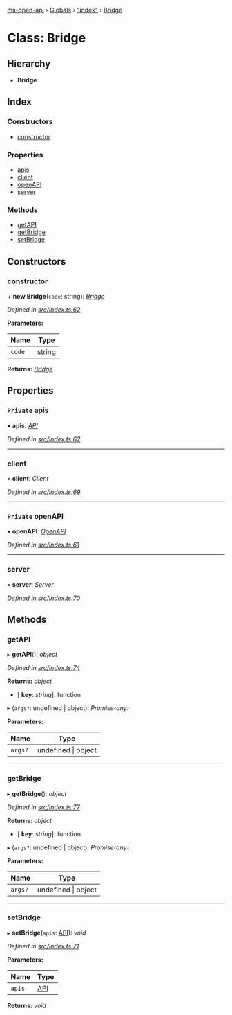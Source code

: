 [mii-open-api](../README.md) › [Globals](../globals.md) › ["index"](../modules/_index_.md) › [Bridge](_index_.bridge.md)

# Class: Bridge

## Hierarchy

* **Bridge**

## Index

### Constructors

* [constructor](_index_.bridge.md#constructor)

### Properties

* [apis](_index_.bridge.md#private-apis)
* [client](_index_.bridge.md#client)
* [openAPI](_index_.bridge.md#private-openapi)
* [server](_index_.bridge.md#server)

### Methods

* [getAPI](_index_.bridge.md#getapi)
* [getBridge](_index_.bridge.md#getbridge)
* [setBridge](_index_.bridge.md#setbridge)

## Constructors

###  constructor

\+ **new Bridge**(`code`: string): *[Bridge](_index_.bridge.md)*

*Defined in [src/index.ts:62](https://github.com/jincdream/mii-open-api/blob/08f4c5f/src/index.ts#L62)*

**Parameters:**

Name | Type |
------ | ------ |
`code` | string |

**Returns:** *[Bridge](_index_.bridge.md)*

## Properties

### `Private` apis

• **apis**: *[API](../modules/_index_.md#api)*

*Defined in [src/index.ts:62](https://github.com/jincdream/mii-open-api/blob/08f4c5f/src/index.ts#L62)*

___

###  client

• **client**: *Client*

*Defined in [src/index.ts:69](https://github.com/jincdream/mii-open-api/blob/08f4c5f/src/index.ts#L69)*

___

### `Private` openAPI

• **openAPI**: *[OpenAPI](_index_.openapi.md)*

*Defined in [src/index.ts:61](https://github.com/jincdream/mii-open-api/blob/08f4c5f/src/index.ts#L61)*

___

###  server

• **server**: *Server*

*Defined in [src/index.ts:70](https://github.com/jincdream/mii-open-api/blob/08f4c5f/src/index.ts#L70)*

## Methods

###  getAPI

▸ **getAPI**(): *object*

*Defined in [src/index.ts:74](https://github.com/jincdream/mii-open-api/blob/08f4c5f/src/index.ts#L74)*

**Returns:** *object*

* \[ **key**: *string*\]: function

▸ (`args?`: undefined | object): *Promise‹any›*

**Parameters:**

Name | Type |
------ | ------ |
`args?` | undefined &#124; object |

___

###  getBridge

▸ **getBridge**(): *object*

*Defined in [src/index.ts:77](https://github.com/jincdream/mii-open-api/blob/08f4c5f/src/index.ts#L77)*

**Returns:** *object*

* \[ **key**: *string*\]: function

▸ (`args?`: undefined | object): *Promise‹any›*

**Parameters:**

Name | Type |
------ | ------ |
`args?` | undefined &#124; object |

___

###  setBridge

▸ **setBridge**(`apis`: [API](../modules/_index_.md#api)): *void*

*Defined in [src/index.ts:71](https://github.com/jincdream/mii-open-api/blob/08f4c5f/src/index.ts#L71)*

**Parameters:**

Name | Type |
------ | ------ |
`apis` | [API](../modules/_index_.md#api) |

**Returns:** *void*
